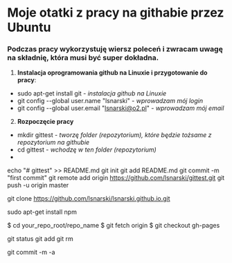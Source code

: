 # Moje otatki z pracy na githabie przez Ubuntu

### Podczas pracy wykorzystuję wiersz poleceń i zwracam uwagę na składnię, która musi być super dokładna.

1. **Instalacja oprogramowania github na Linuxie i przygotowanie do pracy**:

 + sudo apt-get install git - *instalacja github na Linuxie*
 + git config --global user.name "lsnarski" - *wprowadzam mój login*
 + git config --global user.email "lsnarski@o2.pl" - *wprowadzam mój email*

2. **Rozpoczęcie pracy**

 + mkdir gittest - *tworzę folder (repozytorium), które będzie tożsame z repozytorium na githubie*
 + cd gittest - *wchodzę w ten folder (repozytorium)*
 + 

echo "# gittest" >> README.md
git init
git add README.md
git commit -m "first commit"
git remote add origin https://github.com/lsnarski/gittest.git
git push -u origin master

git clone https://github.com/lsnarski/lsnarski.github.io.git


sudo apt-get install npm

$ cd your_repo_root/repo_name
$ git fetch origin
$ git checkout gh-pages

git status
git add
git rm

git commit -m -a
